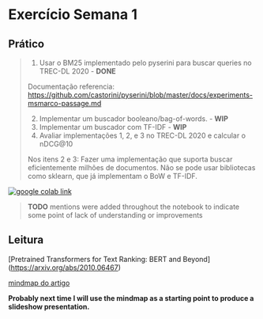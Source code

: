 # Exercício Semana 1

## Prático

> 1. Usar o BM25 implementado pelo pyserini para buscar queries no TREC-DL 2020 - **DONE**
> 
> Documentação referencia: https://github.com/castorini/pyserini/blob/master/docs/experiments-msmarco-passage.md
>
> 2. Implementar um buscador booleano/bag-of-words. - **WIP**
> 3. Implementar um buscador com TF-IDF - **WIP**
> 4. Avaliar implementações 1, 2, e 3 no TREC-DL 2020 e calcular o nDCG@10
>
> Nos itens 2 e 3:
> Fazer uma implementação que suporta buscar eficientemente milhões de documentos.
> Não se pode usar bibliotecas como sklearn, que já implementam o BoW e TF-IDF.

[![google colab link](https://colab.research.google.com/assets/colab-badge.svg)](https://colab.research.google.com/github/tcvieira/IA368-DD-012023/blob/main/assingments/01/notebook.ipynb)

> **TODO** mentions were added throughout the notebook to indicate some point of lack of understanding or improvements

## Leitura

[Pretrained Transformers for Text Ranking: BERT and Beyond] (https://arxiv.org/abs/2010.06467)

[mindmap do artigo](https://mm.tt/map/2632463217?t=Sc3uBhKfwT)

**Probably next time I will use the mindmap as a starting point to produce a slideshow presentation.**
